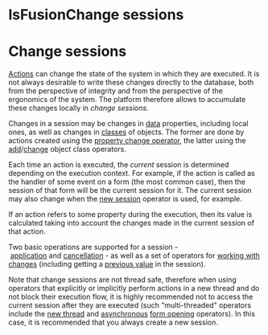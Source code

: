 # lsFusionChange sessions

# Change sessions

[Actions](Actions.md) can change the state of the system in which they are executed. It is not always desirable to write these changes directly to the database, both from the perspective of integrity and from the perspective of the ergonomics of the system. The platform therefore allows to accumulate these changes locally in *change sessions.* 

Changes in a session may be changes in [data](Data_properties_DATA_.md) properties, including local ones, as well as changes in [classes](User_classes.md) of objects. The former are done by actions created using the [property change operator](Property_сhange_CHANGE_.md), the latter using the [add](New_object_NEW_.md)/[change](Class_change_CHANGECLASS_DELETE_.md) object class operators.

Each time an action is executed, the *current* session is determined depending on the execution context. For example, if the action is called as the handler of some event on a form (the most common case), then the session of that form will be the current session for it. The current session may also change when the [new session](New_session_NEWSESSION_NESTEDSESSION_.md) operator is used, for example.

If an action refers to some property during the execution, then its value is calculated taking into account the changes made in the current session of that action.

Two basic operations are supported for a session - [application](Apply_changes_APPLY_.md) and [cancellation](Cancel_changes_CANCEL_.md) *-* as well as a set of operators for [working with changes](Change_operators_SET_CHANGED_..._.md) (including getting a [previous value](Previous_value_PREV_.md) in the session).

Note that change sessions are not thread safe, therefore when using operators that explicitly or implicitly perform actions in a new thread and do not block their execution flow, it is highly recommended not to access the current session after they are executed (such "multi-threaded" operators include the [new thread](NEWTHREAD_operator.md) and [asynchronous](36307331.html#Inaninteractiveview(SHOW,DIALOG)-flow) [form opening](In_an_interactive_view_SHOW_DIALOG_.md) operators). In this case, it is recommended that you always create a new session.
